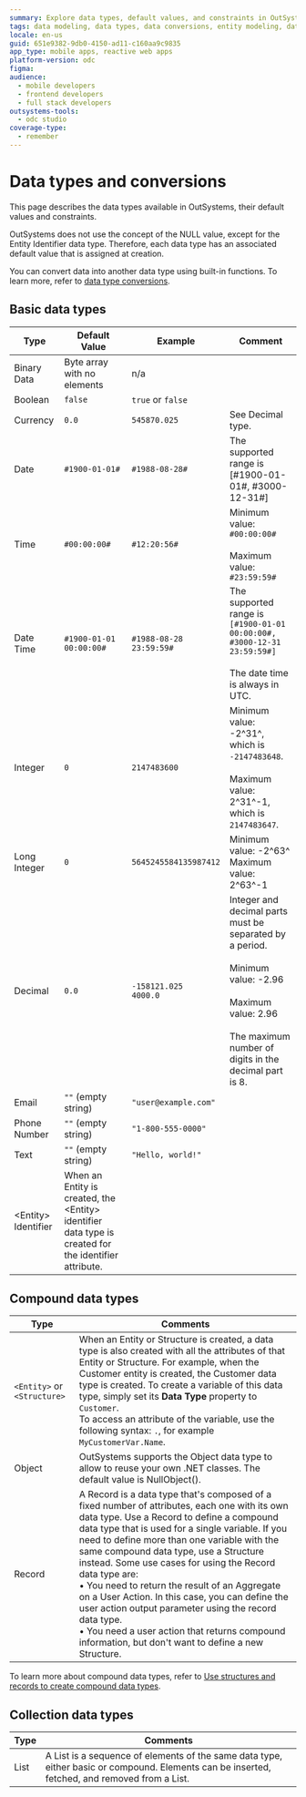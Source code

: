 ```yaml
---
summary: Explore data types, default values, and constraints in OutSystems Developer Cloud (ODC).
tags: data modeling, data types, data conversions, entity modeling, data management
locale: en-us
guid: 651e9382-9db0-4150-ad11-c160aa9c9835
app_type: mobile apps, reactive web apps
platform-version: odc
figma:
audience:
  - mobile developers
  - frontend developers
  - full stack developers
outsystems-tools:
  - odc studio
coverage-type:
  - remember
---
```


# Data types and conversions

This page describes the data types available in OutSystems, their default values and constraints.

<div class="info" markdown="1">

OutSystems does not use the concept of the NULL value, except for the Entity Identifier data type. Therefore, each data type has an associated default value that is assigned at creation.

</div>

You can convert data into another data type using built-in functions. To learn more, refer to [data type conversions](convert-data-types.md).

## Basic data types

| Type | Default Value | Example | Comment |
| ---|---|---|--- |
| Binary Data | Byte array with no elements | n/a | |
| Boolean | `false` | `true` or `false` | |
| Currency | `0.0` | `545870.025` | See Decimal type. |
| Date | `#1900-01-01#` | `#1988-08-28#` | The  supported range is [#1900-01-01#, #3000-12-31#] |
| Time | `#00:00:00#` | `#12:20:56#` | Minimum value: `#00:00:00#` <br/><br/> Maximum value: `#23:59:59#` |
| Date Time | `#1900-01-01 00:00:00#` | `#1988-08-28 23:59:59#` | The supported range is `[#1900-01-01 00:00:00#, #3000-12-31 23:59:59#]`<br/><br/>The date time is always in UTC. |
| Integer | `0` | `2147483600` | Minimum value: -2^31^, which is `-2147483648`.<br/><br/>Maximum value: 2^31^-1, which is `2147483647`. |
| Long Integer | `0` | `5645245584135987412` | Minimum value: -2^63^<br/>Maximum value: 2^63^-1 |
| Decimal | `0.0` | `-158121.025` <br/>`4000.0` | Integer and decimal parts must be separated by a period. <br/><br/>Minimum value: -2.96 <br/><br/>Maximum value: 2.96<br/><br/>The maximum number of digits in the decimal part is 8. |
| Email | `""` (empty string) | `"user@example.com"` | |
| Phone Number | `""` (empty string) | `"1-800-555-0000"` | |
| Text | `""` (empty string) | `"Hello, world!"` | |
| &lt;Entity&gt; Identifier | When an Entity is created, the &lt;Entity&gt; identifier data type is created for the identifier attribute. | | |

## Compound data types

|Type|Comments|
|--- |--- |
|`<Entity>` or `<Structure>`|When an Entity or Structure is created, a data type is also created with all the attributes of that Entity or Structure. For example, when the Customer entity is created, the Customer data type is created. To create a variable of this data type, simply set its **Data Type** property to `Customer`.<br/>To access an attribute of the variable, use the following syntax: `.`, for example `MyCustomerVar.Name`.|
|Object|OutSystems supports the Object data type to allow to reuse your own .NET classes. The default value is NullObject().|
|Record|A Record is a data type that's composed of a fixed number of attributes, each one with its own data type. Use a Record to define a compound data type that is used for a single variable. If you need to define more than one variable with the same compound data type, use a Structure instead. Some use cases for using the Record data type are:<br/>• You need to return the result of an Aggregate on a User Action. In this case, you can define the user action output parameter using the record data type.<br/>• You need a user action that returns compound information, but don't want to define a new Structure.|

To learn more about compound data types, refer to [Use structures and records to create compound data types](structure-create-use.md).
  
## Collection data types

|Type|Comments|
|--- |--- |
|List|A List is a sequence of elements of the same data type, either basic or compound. Elements can be inserted, fetched, and removed from a List.|

